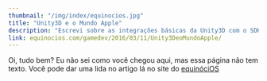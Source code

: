 ```yaml
---
thumbnail: "/img/index/equinocios.jpg"
title: "Unity3D e o Mundo Apple"                            
description: "Escrevi sobre as integrações básicas da Unity3D com o SDK e as features do iPhone feito para o <a class=\"inverted\" href=\"http://equinocios.com\">equinociOS 2016</a>"
link: equinocios.com/gamedev/2016/03/11/Unity3DeoMundoApple/
---
```


Oi, tudo bem? Eu não sei como você chegou aqui, mas essa página não tem texto. Você pode dar uma lida no artigo lá no site do [equinóciOS](equinocios.com/gamedev/2016/03/11/Unity3DeoMundoApple/)